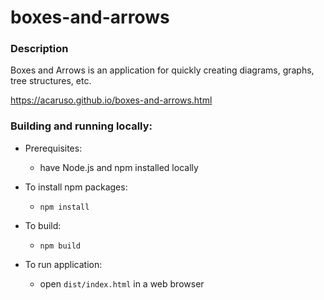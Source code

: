 # boxes-and-arrows

### Description

Boxes and Arrows is an application for quickly creating diagrams, graphs, tree structures, etc.

https://acaruso.github.io/boxes-and-arrows.html

### Building and running locally:

- Prerequisites:
    - have Node.js and npm installed locally

- To install npm packages:
    - `npm install`

- To build:
    - `npm build`

- To run application:
    - open `dist/index.html` in a web browser

